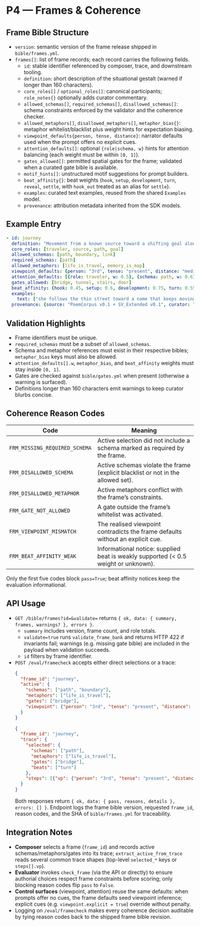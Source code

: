 # P4 — Frames & Coherence

## Frame Bible Structure
- `version`: semantic version of the frame release shipped in `bible/frames.yml`.
- `frames[]`: list of frame records; each record carries the following fields.
  - `id`: stable identifier referenced by composer, trace, and downstream tooling.
  - `definition`: short description of the situational gestalt (warned if longer than 160 characters).
  - `core_roles[]` / `optional_roles[]`: canonical participants; `role_notes{}` optionally adds curator commentary.
  - `allowed_schemas[]`, `required_schemas[]`, `disallowed_schemas[]`: schema constraints enforced by the validator and the coherence checker.
  - `allowed_metaphors[]`, `disallowed_metaphors[]`, `metaphor_bias{}`: metaphor whitelist/blacklist plus weight hints for expectation biasing.
  - `viewpoint_defaults{person, tense, distance}`: narrator defaults used when the prompt offers no explicit cues.
  - `attention_defaults[]`: optional `{role|schema, w}` hints for attention balancing (each weight must be within `[0, 1]`).
  - `gates_allowed[]`: permitted spatial gates for the frame; validated when a curated gate bible is available.
  - `motif_hints[]`: unstructured motif suggestions for prompt builders.
  - `beat_affinity{}`: beat weights (`hook`, `setup`, `development`, `turn`, `reveal`, `settle`, with `hook_out` treated as an alias for `settle`).
  - `examples`: curated text examples, reused from the shared `Examples` model.
  - `provenance`: attribution metadata inherited from the SDK models.

## Example Entry
```yaml
- id: journey
  definition: "Movement from a known source toward a shifting goal along a constrained route."
  core_roles: [traveler, source, path, goal]
  allowed_schemas: [path, boundary, link]
  required_schemas: [path]
  allowed_metaphors: [life_is_travel, memory_is_map]
  viewpoint_defaults: {person: "3rd", tense: "present", distance: "medium"}
  attention_defaults: [{role: traveler, w: 0.5}, {schema: path, w: 0.6}]
  gates_allowed: [bridge, tunnel, stairs, door]
  beat_affinity: {hook: 0.45, setup: 0.6, development: 0.75, turn: 0.55, reveal: 0.45, hook_out: 0.4}
  examples:
    text: ["she follows the thin street toward a name that keeps moving"]
  provenance: {source: "PoemCorpus v0.1 + SV_Extended v0.1", curator: "Mahyar", license: "CC-BY", confidence: 0.86}
```

## Validation Highlights
- Frame identifiers must be unique.
- `required_schemas` must be a subset of `allowed_schemas`.
- Schema and metaphor references must exist in their respective bibles; `metaphor_bias` keys must also be allowed.
- `attention_defaults[].w`, `metaphor_bias`, and `beat_affinity` weights must stay inside `[0, 1]`.
- Gates are checked against `bible/gates.yml` when present (otherwise a warning is surfaced).
- Definitions longer than 160 characters emit warnings to keep curator blurbs concise.

## Coherence Reason Codes
| Code | Meaning |
| --- | --- |
| `FRM_MISSING_REQUIRED_SCHEMA` | Active selection did not include a schema marked as required by the frame. |
| `FRM_DISALLOWED_SCHEMA` | Active schemas violate the frame (explicit blacklist or not in the allowed set). |
| `FRM_DISALLOWED_METAPHOR` | Active metaphors conflict with the frame’s constraints. |
| `FRM_GATE_NOT_ALLOWED` | A gate outside the frame’s whitelist was activated. |
| `FRM_VIEWPOINT_MISMATCH` | The realised viewpoint contradicts the frame defaults without an explicit cue. |
| `FRM_BEAT_AFFINITY_WEAK` | Informational notice: supplied beat is weakly supported (< 0.5 weight or unknown). |

Only the first five codes block `pass=True`; beat affinity notices keep the evaluation informational.

## API Usage
- `GET /bible/frames?id=&validate=` returns `{ ok, data: { summary, frames, warnings? }, errors }`.
  - `summary` includes version, frame count, and role totals.
  - `validate=true` runs `validate_frame_bank` and returns HTTP 422 if invariants fail; warnings (e.g. missing gate bible) are included in the payload when validation succeeds.
  - `id` filters by frame identifier.
- `POST /eval/framecheck` accepts either direct selections or a trace:
  ```json
  {
    "frame_id": "journey",
    "active": {
      "schemas": ["path", "boundary"],
      "metaphors": ["life_is_travel"],
      "gates": ["bridge"],
      "viewpoint": {"person": "3rd", "tense": "present", "distance": "medium"}
    }
  }
  ```
  ```json
  {
    "frame_id": "journey",
    "trace": {
      "selected": {
        "schemas": ["path"],
        "metaphors": ["life_is_travel"],
        "gates": ["bridge"],
        "beats": ["turn"]
      },
      "steps": [{"vp": {"person": "3rd", "tense": "present", "distance": "medium"}}]
    }
  }
  ```
  Both responses return `{ ok, data: { pass, reasons, details }, errors: [] }`. Endpoint logs the frame bible version, requested `frame_id`, reason codes, and the SHA of `bible/frames.yml` for traceability.

## Integration Notes
- **Composer** selects a frame (`frame_id`) and records active schemas/metaphors/gates into its trace; `extract_active_from_trace` reads several common trace shapes (top-level `selected_*` keys or `steps[].vp`).
- **Evaluator** invokes `check_frame` (via the API or directly) to ensure authorial choices respect frame constraints before scoring; only blocking reason codes flip `pass` to `False`.
- **Control surfaces** (viewpoint, attention) reuse the same defaults: when prompts offer no cues, the frame defaults seed viewpoint inference; explicit cues (e.g. `viewpoint.explicit = true`) override without penalty.
- Logging on `/eval/framecheck` makes every coherence decision auditable by tying reason codes back to the shipped frame bible revision.
